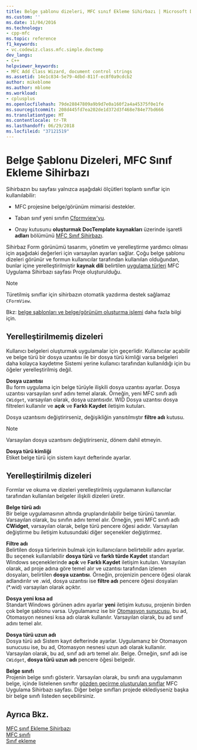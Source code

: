 ```yaml
---
title: Belge şablonu dizeleri, MFC sınıf Ekleme Sihirbazı | Microsoft Docs
ms.custom: ''
ms.date: 11/04/2016
ms.technology:
- cpp-mfc
ms.topic: reference
f1_keywords:
- vc.codewiz.class.mfc.simple.doctemp
dev_langs:
- C++
helpviewer_keywords:
- MFC Add Class Wizard, document control strings
ms.assetid: 14e1c834-5e79-4dbd-811f-ec8f0a9cdcb2
author: mikeblome
ms.author: mblome
ms.workload:
- cplusplus
ms.openlocfilehash: 79de28847809a9b9d7e0a160f2a4a45375f0e1fe
ms.sourcegitcommit: 208d445fd7ea202de1d372d3f468e784e77bd666
ms.translationtype: MT
ms.contentlocale: tr-TR
ms.lasthandoff: 06/29/2018
ms.locfileid: "37121519"
---
```

# <a name="document-template-strings-mfc-add-class-wizard"></a>Belge Şablonu Dizeleri, MFC Sınıf Ekleme Sihirbazı
Sihirbazın bu sayfası yalnızca aşağıdaki ölçütleri toplantı sınıflar için kullanılabilir:  
  
-   MFC projesine belge/görünüm mimarisi destekler.  
  
-   Taban sınıf yeni sınıfın [Cformview'yu](../../mfc/reference/cformview-class.md).  
  
-   Onay kutusunu **oluşturmak DocTemplate kaynakları** üzerinde işaretli **adları** bölümünü [MFC Sınıf Sihirbazı](../../mfc/reference/mfc-add-class-wizard.md).  
  
 Sihirbaz Form görünümü tasarımı, yönetim ve yerelleştirme yardımcı olması için aşağıdaki değerleri için varsayılan ayarları sağlar. Çoğu belge şablonu dizeleri görünür ve formun kullanıcılar tarafından kullanılan olduğundan, bunlar içine yerelleştirilmiştir **kaynak dili** belirtilen [uygulama türleri](../../mfc/reference/application-type-mfc-application-wizard.md) MFC Uygulama Sihirbazı sayfası Proje oluşturulduğu.  
  
> [!NOTE]
>  Türetilmiş sınıflar için sihirbazın otomatik yazdırma destek sağlamaz `CFormView`.  
  
 Bkz: [belge şablonları ve belge/görünüm oluşturma işlemi](../../mfc/document-templates-and-the-document-view-creation-process.md) daha fazla bilgi için.  
  
## <a name="nonlocalized-strings"></a>Yerelleştirilmemiş dizeleri  
 Kullanıcı belgeleri oluşturmak uygulamalar için geçerlidir. Kullanıcılar açabilir ve belge türü bir dosya uzantısı ile bir dosya türü kimliği varsa belgeleri daha kolayca kaydetme Sistemi yerine kullanıcı tarafından kullanıldığı için bu öğeler yerelleştirilmiş değil.  
  
 **Dosya uzantısı**  
 Bu form uygulama için belge türüyle ilişkili dosya uzantısı ayarlar. Dosya uzantısı varsayılan sınıf adını temel alarak. Örneğin, yeni MFC sınıfı adlı `CWidget`, varsayılan olarak, dosya uzantısıdır. WID Dosya uzantısı dosya filtreleri kullanılır ve **açık** ve **Farklı Kaydet** iletişim kutuları.  
  
 Dosya uzantısını değiştirirseniz, değişikliğin yansıtılmıştır **filtre adı** kutusu.  
  
> [!NOTE]
>  Varsayılan dosya uzantısını değiştirirseniz, dönem dahil etmeyin.  
  
 **Dosya türü kimliği**  
 Etiket belge türü için sistem kayıt defterinde ayarlar.  
  
## <a name="localized-strings"></a>Yerelleştirilmiş dizeleri  
 Formlar ve okuma ve dizeleri yerelleştirilmiş uygulamanın kullanıcılar tarafından kullanılan belgeler ilişkili dizeleri üretir.  
  
 **Belge türü adı**  
 Bir belge uygulamasının altında gruplandırılabilir belge türünü tanımlar. Varsayılan olarak, bu sınıfın adını temel alır. Örneğin, yeni MFC sınıfı adlı **CWidget**, varsayılan olarak, belge türü pencere öğesi adıdır. Varsayılan değiştirme bu iletişim kutusundaki diğer seçenekler değiştirmez.  
  
 **Filtre adı**  
 Belirtilen dosya türlerinin bulmak için kullanıcıların belirtebilir adını ayarlar. Bu seçenek kullanılabilir **dosya türü** ve **farklı türde Kaydet** standart Windows seçeneklerinde **açık** ve **Farklı Kaydet** iletişim kutuları. Varsayılan olarak, ad proje adına göre temel alır ve uzantısı tarafından izlenen dosyaları, belirtilen **dosya uzantısı**. Örneğin, projenizin pencere öğesi olarak adlandırılır ve .wid, dosya uzantısı ise **filtre adı** pencere öğesi dosyaları (*.wid) varsayılan olarak açıktır.  
  
 **Dosya yeni kısa ad**  
 Standart Windows görünen adını ayarlar **yeni** iletişim kutusu, projenin birden çok belge şablonu varsa. Uygulamanız ise bir [Otomasyon sunucusu](../../mfc/automation-servers.md), bu ad, Otomasyon nesnesi kısa adı olarak kullanılır. Varsayılan olarak, bu ad sınıf adını temel alır.  
  
 **Dosya türü uzun adı**  
 Dosya türü adı Sistem kayıt defterinde ayarlar. Uygulamanız bir Otomasyon sunucusu ise, bu ad, Otomasyon nesnesi uzun adı olarak kullanılır. Varsayılan olarak, bu ad, sınıf adı artı temel alır. Belge. Örneğin, sınıf adı ise `CWidget`, **dosya türü uzun adı** pencere öğesi belgedir.  
  
 **Belge sınıfı**  
 Projenin belge sınıfı gösterir. Varsayılan olarak, bu sınıfı ana uygulamanın belge, içinde listelenen sınıftır [gözden geçirme oluşturulan sınıflar](../../mfc/reference/generated-classes-mfc-application-wizard.md) MFC Uygulama Sihirbazı sayfası. Diğer belge sınıfları projede eklediyseniz başka bir belge sınıfı listeden seçebilirsiniz.  
  
## <a name="see-also"></a>Ayrıca Bkz.  
 [MFC sınıf Ekleme Sihirbazı](../../mfc/reference/mfc-add-class-wizard.md)   
 [MFC sınıfı](../../mfc/reference/adding-an-mfc-class.md)   
 [Sınıf ekleme](../../ide/adding-a-class-visual-cpp.md)

